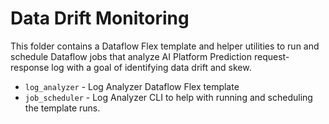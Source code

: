 # Data Drift Monitoring

This folder contains a Dataflow Flex template and helper utilities to run and schedule Dataflow jobs that analyze AI Platform Prediction request-response log with a goal of identifying data drift and skew.

- `log_analyzer` - Log Analyzer Dataflow Flex template
- `job_scheduler` - Log Analyzer CLI to help with running and scheduling the template runs.

